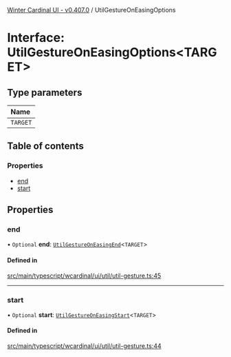 [Winter Cardinal UI - v0.407.0](../index.md) / UtilGestureOnEasingOptions

# Interface: UtilGestureOnEasingOptions\<TARGET\>

## Type parameters

| Name |
| :------ |
| `TARGET` |

## Table of contents

### Properties

- [end](UtilGestureOnEasingOptions.md#end)
- [start](UtilGestureOnEasingOptions.md#start)

## Properties

### end

• `Optional` **end**: [`UtilGestureOnEasingEnd`](../index.md#utilgestureoneasingend)\<`TARGET`\>

#### Defined in

[src/main/typescript/wcardinal/ui/util/util-gesture.ts:45](https://github.com/winter-cardinal/winter-cardinal-ui/blob/v0.407.0/src/main/typescript/wcardinal/ui/util/util-gesture.ts#L45)

___

### start

• `Optional` **start**: [`UtilGestureOnEasingStart`](../index.md#utilgestureoneasingstart)\<`TARGET`\>

#### Defined in

[src/main/typescript/wcardinal/ui/util/util-gesture.ts:44](https://github.com/winter-cardinal/winter-cardinal-ui/blob/v0.407.0/src/main/typescript/wcardinal/ui/util/util-gesture.ts#L44)
